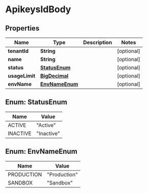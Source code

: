 # ApikeysIdBody

## Properties
Name | Type | Description | Notes
------------ | ------------- | ------------- | -------------
**tenantId** | **String** |  |  [optional]
**name** | **String** |  |  [optional]
**status** | [**StatusEnum**](#StatusEnum) |  |  [optional]
**usageLimit** | [**BigDecimal**](BigDecimal.md) |  |  [optional]
**envName** | [**EnvNameEnum**](#EnvNameEnum) |  |  [optional]

<a name="StatusEnum"></a>
## Enum: StatusEnum
Name | Value
---- | -----
ACTIVE | &quot;Active&quot;
INACTIVE | &quot;Inactive&quot;

<a name="EnvNameEnum"></a>
## Enum: EnvNameEnum
Name | Value
---- | -----
PRODUCTION | &quot;Production&quot;
SANDBOX | &quot;Sandbox&quot;
